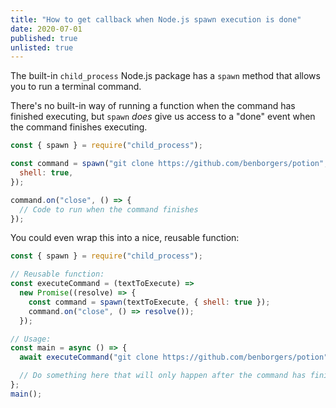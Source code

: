 ```yaml
---
title: "How to get callback when Node.js spawn execution is done"
date: 2020-07-01
published: true
unlisted: true
---
```


The built-in `child_process` Node.js package has a `spawn` method that allows you to run a terminal command.

There's no built-in way of running a function when the command has finished executing, but `spawn` _does_ give us access to a "done" event when the command finishes executing.

```jsx
const { spawn } = require("child_process");

const command = spawn("git clone https://github.com/benborgers/potion", {
  shell: true,
});

command.on("close", () => {
  // Code to run when the command finishes
});
```

You could even wrap this into a nice, reusable function:

```jsx
const { spawn } = require("child_process");

// Reusable function:
const executeCommand = (textToExecute) =>
  new Promise((resolve) => {
    const command = spawn(textToExecute, { shell: true });
    command.on("close", () => resolve());
  });

// Usage:
const main = async () => {
  await executeCommand("git clone https://github.com/benborgers/potion");

  // Do something here that will only happen after the command has finished.
};
main();
```
